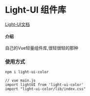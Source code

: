 # Light-UI 组件库
[Light-UI文档](https://caohuiboss.gitee.io/blog/views/Light-UI/light-ui-color.html)


#### 介绍
自己的Vue轻量组件库,很轻很轻的那种


### 使用方式
```
npm i light-ui-color

// vue main.js
import lightUI from 'light-ui-color'
import "light-ui-color/lib/index.css"

```

